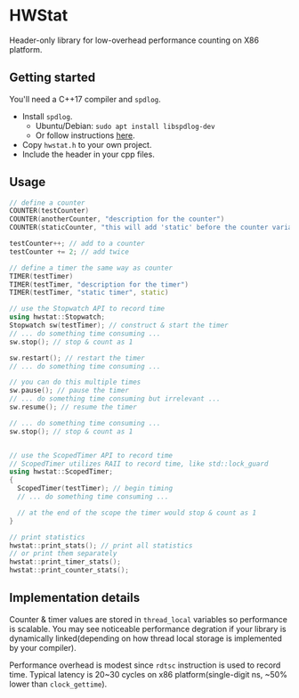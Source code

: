 # HWStat

Header-only library for low-overhead performance counting on X86 platform.

## Getting started

You'll need a C++17 compiler and `spdlog`.

* Install `spdlog`.
  * Ubuntu/Debian: `sudo apt install libspdlog-dev`
  * Or follow instructions [here](https://github.com/gabime/spdlog?tab=readme-ov-file#package-managers).
* Copy `hwstat.h` to your own project.
* Include the header in your cpp files.

## Usage

```cpp
// define a counter
COUNTER(testCounter)
COUNTER(anotherCounter, "description for the counter")
COUNTER(staticCounter, "this will add 'static' before the counter variable definition", static)

testCounter++; // add to a counter
testCounter += 2; // add twice

// define a timer the same way as counter
TIMER(testTimer)
TIMER(testTimer, "description for the timer")
TIMER(testTimer, "static timer", static)

// use the Stopwatch API to record time
using hwstat::Stopwatch;
Stopwatch sw(testTimer); // construct & start the timer
// ... do something time consuming ...
sw.stop(); // stop & count as 1

sw.restart(); // restart the timer
// ... do something time consuming ... 

// you can do this multiple times
sw.pause(); // pause the timer
// ... do something time consuming but irrelevant ...
sw.resume(); // resume the timer

// ... do something time consuming ...
sw.stop(); // stop & count as 1


// use the ScopedTimer API to record time
// ScopedTimer utilizes RAII to record time, like std::lock_guard
using hwstat::ScopedTimer;
{
  ScopedTimer(testTimer); // begin timing
  // ... do something time consuming ...

  // at the end of the scope the timer would stop & count as 1
}

// print statistics
hwstat::print_stats(); // print all statistics
// or print them separately
hwstat::print_timer_stats();
hwstat::print_counter_stats();
```

## Implementation details

Counter & timer values are stored in `thread_local` variables so performance is scalable. You may see noticeable performance degration if your library is dynamically linked(depending on how thread local storage is implemented by your compiler).

Performance overhead is modest since `rdtsc` instruction is used to record time. Typical latency is 20~30 cycles on x86 platform(single-digit ns, ~50% lower than `clock_gettime`).
